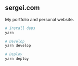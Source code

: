## sergei.com

My portfolio and personal website.

```bash
# Install deps
yarn

# Develop
yarn develop 

# Deploy
yarn deploy
```
